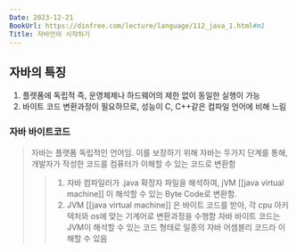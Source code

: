 ```yaml
---
Date: 2023-12-21
BookUrl: https://dinfree.com/lecture/language/112_java_1.html#m1
Title: 자바언어 시작하기
---
```

## 자바의 특징
1. 플렛폼에 독립적 즉, 운영체제나 하드웨어의 제한 없이 동일한 실행이 가능
2. 바이트 코드 변환과정이 필요하므로, 성능이 C, C++같은 컴파일 언어에 비해 느림


### 자바 바이트코드
> 자바는 플랫폼 독립적인 언어임. 이를 보장하기 위해 자바는 두가지 단계를 통해, 개발자가 작성한 코드를 컴퓨터가 이해할 수 있는 코드로 변환함
>> 1. 자바 컴파일러가 .java 확장자 파일을 해석하여, jVM [[java virtual machine]] 이 해석할 수 있는 Byte Code로 변환함. 
>> 2. JVM [[java virtual machine]] 은 바이트 코드를 받아, 각 cpu 아키텍처와 os에 맞는 기계어로 변환과정을 수행함
>자바 바이트 코드는 JVM이 해석할 수 있는 코드 형태로 일종의 자바 어셈블리 코드라 이해할 수 있음


